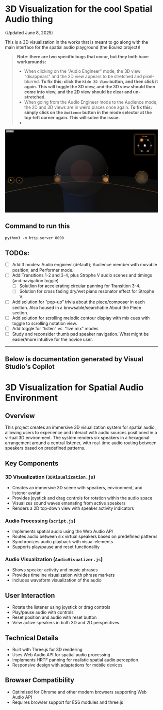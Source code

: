 # 3D Visualization for the cool Spatial Audio thing

(Updated June 8, 2025)

This is a 3D visualization in the works that is meant to go along with the main interface for the spatial audio playground (the Boulez project)!

> **Note: there are two specific bugs that occur, but they both have workarounds:**
>
> - When clicking on the "Audio Engineer" mode, the 3D view "disappears" and the 2D view appears to be stretched and pixel-blurred. **To fix this: click the `Hide 3D View` button, and then click it again. This will toggle the 3D view, and the 3D view should then come into view, and the 2D view should be clear and un-stretched.**
> - When going from the Audio Engineer mode to the Audience mode, the 2D and 3D views are in weird places once again. **To fix this: simply click on the `Audience` button in the mode selector at the top-left corner again. This will solve the issue.**
> -

![3D visualization](2025-4-1.png "3D visualization for spatial audio environment")

## Command to run this

`python3 -m http.server 8000`

## TODOs:

- [ ] Add 3 modes: Audio engineer (default); Audience member with movable position; and Performer mode.
- [ ] Add Transitions 1-2 and 3-4, plus Strophe V audio scenes and timings (and navigation toggle)
    - [ ] Solutlion for accelerating circular panning for Transition 3-4.
    - [ ] Solution for cross fading dry/wet piano resonator effect for Strophe V.
- [ ] Add solution for “pop-up” trivia about the piece/composer in each section. Also housed in a browsable/searchable About the Piece section.
- [ ] Add solution for scrolling melodic contour display with mix cues with toggle to scrolling notation view.
- [ ] Add toggle for “listen” vs. “live mix” modes
- [ ] Study and reconsider thumb pad speaker navigation. What might be easier/more intuitive for the novice user.
---

Below is documentation generated by Visual Studio's Copilot
-----------------------------------------------------------

# 3D Visualization for Spatial Audio Environment

## Overview

This project creates an immersive 3D visualization system for spatial audio, allowing users to experience and interact with audio sources positioned in a virtual 3D environment. The system renders six speakers in a hexagonal arrangement around a central listener, with real-time audio routing between speakers based on predefined patterns.

## Key Components

### 3D Visualization (`3DVisualization.js`)

- Creates an immersive 3D scene with speakers, environment, and listener avatar
- Provides joystick and drag controls for rotation within the audio space
- Visualizes sound waves emanating from active speakers
- Renders a 2D top-down view with speaker activity indicators

### Audio Processing (`script.js`)

- Implements spatial audio using the Web Audio API
- Routes audio between six virtual speakers based on predefined patterns
- Synchronizes audio playback with visual elements
- Supports play/pause and reset functionality

### Audio Visualization (`AudioVisualizer.js`)

- Shows speaker activity and music phrases
- Provides timeline visualization with phrase markers
- Includes waveform visualization of the audio

## User Interaction

- Rotate the listener using joystick or drag controls
- Play/pause audio with controls
- Reset position and audio with reset button
- View active speakers in both 3D and 2D perspectives

## Technical Details

- Built with Three.js for 3D rendering
- Uses Web Audio API for spatial audio processing
- Implements HRTF panning for realistic spatial audio perception
- Responsive design with adaptations for mobile devices

## Browser Compatibility

- Optimized for Chrome and other modern browsers supporting Web Audio API
- Requires browser support for ES6 modules and three.js
